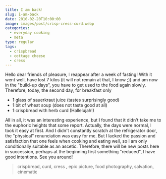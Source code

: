 ```yaml
---
title: I am back!
slug: i-am-back
date: 2010-02-20T10:00:00
image: images/post/crisp-cress-curd.webp
categories: 
  - everyday cooking
  - meta
type: regular
tags:
  - crispbread
  - cottage cheese
  - cress
---
```


Hello dear friends of pleasure, I reappear after a week of fasting! With it went well, have lost 7 kilos (it will not remain at that, I know ;)) and am now in the "build-up days", you have to get used to the food again slowly. Therefore, today, the second day, for breakfast only

* 1 glass of sauerkraut juice (tastes surprisingly good) 
* 1 bit of wheat soup (does not taste good at all) 
* 1 crispbread with herb curd (Hallelujah!)

All in all, it was an interesting experience, but I found that it didn't take me to the euphoric heights that some report. Actually, the days were normal, I took it easy at first. And I didn't constantly scratch at the refrigerator door, the "physical" renunciation was easy for me. But I lacked the passion and satisfaction that one feels when cooking and eating well, so I am only conditionally suitable as an ascetic. Therefore, there will be new posts here in succession, perhaps at the beginning first something "reduced", I have good intentions. See you around!

> crispbread, curd, cress , epic picture, food photography, salvation, cinematic